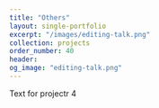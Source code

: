 ```yaml
---
title: "Others"
layout: single-portfolio
excerpt: "/images/editing-talk.png"
collection: projects
order_number: 40
header:
og_image: "editing-talk.png"
---
```


Text for projectr 4

